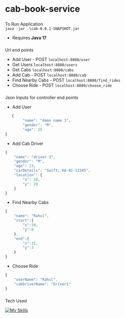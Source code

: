 # cab-book-service

#####
To Run Application
<br/>
```java -jar .\cab-0.0.1-SNAPSHOT.jar ```
* Requires **Java 17**<br/>


#####
Url end points
* Add User - POST 
```localhost:8080/user ```
* Get Users
```localhost:8080/users```
* Get Cabs
```localhost:8080/cabs```
* Add Cab - POST
```localhost:8080/cab ```
* Find Nearby Cabs - POST
```localhost:8080/find_rides ```
* Choose Ride - POST
``` localhost:8080/choose_ride ```


##### 
Json Inputs for controller end points
* Add User
```javascript
   {
        "name": "demo name 1",
        "gender": "M",
        "age": 25
}
```

* Add Cab Driver
```javascript
{
    "name": "driver 3",
    "gender": "M",
    "age": 23,
    "carDetails": "Swift, KA-01-12345",
    "location": {
        "x": 18,
        "y": 20
    }
}
```

* Find Nearby Cabs
```javascript
{
    "name": "Rahul",
    "start":{
        "x":10,
        "y":0
    },
    "end":{
        "x":15,
        "y":3
    }
}
```

* Choose Ride 
```javascript
{
    "userName": "Rahul",
    "cabDriverName": "Driver1"
}
```



#####
Tech Used

[![My Skills](https://skills.thijs.gg/icons?i=java,spring,idea&theme=light)](https://skills.thijs.gg)
